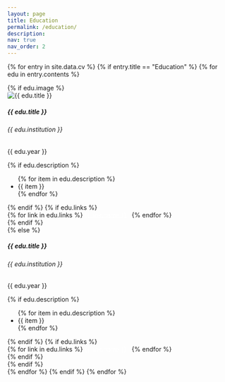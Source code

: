 ```yaml
---
layout: page
title: Education
permalink: /education/
description:
nav: true
nav_order: 2
---
```


<!-- 在页面头部插入Lightbox模态框 -->
<div id="lightbox-modal" class="lightbox-modal">
  <span class="lightbox-close">&times;</span>
  <img class="lightbox-content" id="lightbox-img">
  <div id="lightbox-caption"></div>
</div>

<div class="education">

  {% for entry in site.data.cv %}
    {% if entry.title == "Education" %}
      {% for edu in entry.contents %}
      <div class="card mt-3 p-3">
        <div class="row no-gutters">
          {% if edu.image %}
            <div class="col-md-4">
              <img src="{{ edu.image | relative_url }}" class="card-img project-image lightbox-trigger" alt="{{ edu.title }}" data-title="{{ edu.title }}">
            </div>
            <div class="col-md-8">
              <div class="card-body">
                <h5 class="card-title">{{ edu.title }}</h5>
                <h6 class="card-subtitle mb-2 text-muted">{{ edu.institution }}</h6>
                <p class="card-text">{{ edu.year }}</p>
                {% if edu.description %}
                <ul class="card-text font-weight-light">
                  {% for item in edu.description %}
                  <li>{{ item }}</li>
                  {% endfor %}
                </ul>
                {% endif %}
                {% if edu.links %}
                <div class="project-links mt-3">
                  {% for link in edu.links %}
                  <a href="{{ link.url }}" target="_blank" class="btn btn-sm project-link-btn">{{ link.name }}</a>
                  {% endfor %}
                </div>
                {% endif %}
              </div>
            </div>
          {% else %}
            <div class="col-12">
              <div class="card-body">
                <h5 class="card-title">{{ edu.title }}</h5>
                <h6 class="card-subtitle mb-2 text-muted">{{ edu.institution }}</h6>
                <p class="card-text">{{ edu.year }}</p>
                {% if edu.description %}
                <ul class="card-text font-weight-light">
                  {% for item in edu.description %}
                  <li>{{ item }}</li>
                  {% endfor %}
                </ul>
                {% endif %}
                {% if edu.links %}
                <div class="project-links mt-3">
                  {% for link in edu.links %}
                  <a href="{{ link.url }}" target="_blank" class="btn btn-sm project-link-btn">{{ link.name }}</a>
                  {% endfor %}
                </div>
                {% endif %}
              </div>
            </div>
          {% endif %}
        </div>
      </div>
      {% endfor %}
    {% endif %}
  {% endfor %}

</div>

<style>
  .card {
    background-color: var(--global-card-bg-color);
    border-color: var(--global-card-border-color);
    overflow: hidden;
  }
  .card-title, .card-text, .card li {
    color: var(--global-text-color);
  }
  .card-subtitle {
    color: var(--global-text-color-light);
  }
  .project-link-btn { background-color: var(--global-theme-color); color: white; margin-right: 0.5rem; margin-bottom: 0.5rem; transition: all 0.3s ease; }
  .project-link-btn:hover { background-color: var(--global-hover-color); transform: translateY(-2px); box-shadow: 0 2px 5px rgba(0,0,0,0.2); }
  .project-image { width: auto; max-width: 100%; height: auto; object-fit: contain; border-radius: 4px; display: block; margin: 0 auto; cursor: pointer; }
  @media (max-width: 767.98px) { .project-image { width: auto; max-width: 100%; height: auto; margin-bottom: 1rem; } }
  .lightbox-modal { display: none; position: fixed; z-index: 9999; padding-top: 50px; left: 0; top: 0; width: 100%; height: 100%; overflow: auto; background-color: rgba(0,0,0,0.9); }
  .lightbox-content { margin: auto; display: block; max-width: 90%; max-height: 80vh; }
  #lightbox-caption { margin: auto; display: block; width: 80%; max-width: 700px; text-align: center; color: white; padding: 10px 0; height: 50px; font-weight: bold; }
  .lightbox-close { position: absolute; top: 15px; right: 35px; color: #f1f1f1; font-size: 40px; font-weight: bold; transition: 0.3s; cursor: pointer; }
  .lightbox-close:hover, .lightbox-close:focus { color: #bbb; text-decoration: none; cursor: pointer; }
</style>

<script>
  document.addEventListener('DOMContentLoaded', function() {
    var modal = document.getElementById('lightbox-modal');
    var modalImg = document.getElementById('lightbox-img');
    var captionText = document.getElementById('lightbox-caption');
    var closeBtn = document.getElementsByClassName('lightbox-close')[0];
    var images = document.querySelectorAll('.lightbox-trigger');
    images.forEach(function(img) { img.onclick = function() { modal.style.display = 'block'; modalImg.src = this.src; captionText.innerHTML = this.getAttribute('data-title'); } });
    closeBtn.onclick = function() { modal.style.display = 'none'; };
    modal.onclick = function(event) { if (event.target === modal) { modal.style.display = 'none'; } };
    document.addEventListener('keydown', function(event) { if (event.key === 'Escape' && modal.style.display === 'block') { modal.style.display = 'none'; } });
  });
</script>

